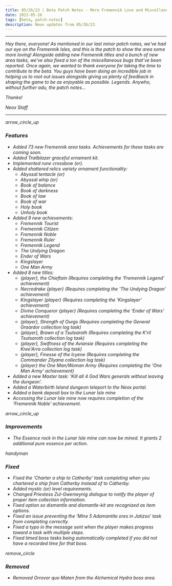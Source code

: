 ```yaml
---
title: 05/26/23 | Beta Patch Notes - More Fremennik Love and Miscellaneous Fixes
date: 2023-05-26
tags: [beta, patch-notes]
description: Neox updates from 05/26/23.
---
```


***
<em>Hey there, everyone! As mentioned in our last minor patch notes, we've had our eye on the Fremennik Isles, and this is the patch to show the area some more loving! Alongside adding new Fremennik titles and a bunch of new area tasks, we've also fixed a ton of the miscellaneous bugs that've been reported. Once again, we wanted to thank everyone for taking the time to contribute to the beta. You guys have been doing an incredible job in helping us to root out issues alongside giving us plenty of feedback in shaping the game to be as enjoyable as possible. Legends. Anywho, without further adu, the patch notes...

<em>Thanks!

<em>Neox Staff<br>

***

<div class="spacer-large"></div>
<div class="changes-body">
    <div class="changes-body changes-row features">
        <div class="changes-row-header">
            <span class="icon">
                <span class="material-symbols-outlined">arrow_circle_up</span>
            </span>
            <h3>Features</h3>
        </div>
    </div>
</div>
<div class="spacer-small"></div>

- Added 73 new Fremennik area tasks. Achievements for these tasks are coming soon.
- Added Trailblazer graceful ornament kit.
- Implemented rune crossbow (or).
- Added shattered relics variety ornament functionality:
  - Abyssal tentacle (or)
  - Abyssal whip (or)
  - Book of balance
  - Book of darkness
  - Book of law
  - Book of war
  - Holy book
  - Unholy book
- Added 9 new achievements:
  - Fremennik Tourist
  - Fremennik Citizen
  - Fremennik Noble
  - Fremennik Ruler
  - Fremennik Legend
  - The Undying Dragon
  - Ender of Wars
  - Kingslayer
  - One Man Army
- Added 8 new titles:
  - {player}, the Chieftain (Requires completing the 'Fremennik Legend' achievement)
  - Necrodrake {player} (Requires completing the 'The Undying Dragon' achievement)
  - Kingslayer {player} (Requires completing the 'Kingslayer' achievement)
  - Divine Conqueror {player} (Requires completing the 'Ender of Wars' achievement)
  - {player}, Strength of Ourgs (Requires completing the General Graardor collection log task)
  - {player}, Brawn of a Tsutsaroth (Requires completing the K'ril Tsutsaroth collection log task)
  - {player}, Swiftness of the Aviansie (Requires completing the Kree'Arra collection log task)
  - {player}, Finesse of the Icyene (Requires completing the Commander Zilyana collection log task)
  - {player} the One Man/Woman Army (Requires completing the 'One Man Army' achievement)
- Added a new Master task: 'Kill all 4 God Wars generals without leaving the dungeon'.
- Added a Waterbirth Island dungeon teleport to the Neox portal.
- Added a bank deposit box to the Lunar Isle mine
- Accessing the Lunar Isle mine now requires completion of the 'Fremennik Noble' achievement.

<div class="spacer-medium"></div>
<div class="changes-body">
    <div class="changes-body changes-row improvements">
        <div class="changes-row-header">
            <span class="icon">
                <span class="material-symbols-outlined">arrow_circle_up</span>
            </span>
            <h3>Improvements</h3>
        </div>
    </div>
</div>
<div class="spacer-small"></div>

- The Essence rock in the Lunar Isle mine can now be mined. It grants 2 additional pure essence per action.

<div class="spacer-medium"></div>
<div class="changes-body">
    <div class="changes-body changes-row fixed">
        <div class="changes-row-header">
            <span class="icon">
                <span class="material-symbols-outlined">handyman</span>
            </span>
            <h3>Fixed</h3>
        </div>
    </div>
</div>
<div class="spacer-small"></div>

- Fixed the 'Charter a ship to Catherby' task completing when you chartered a ship from Catherby instead of to Catherby.
- Added mystic (or) level requirements.
- Changed Priestess Zul-Gwenwynig dialogue to notify the player of proper item collection information.
- Fixed option so dismantle and dismantle-kit are recognized as item options.
- Fixed an issue preventing the 'Mine 5 Adamantite ores in Jatizso' task from completing correctly.
- Fixed a typo in the message sent when the player makes progress toward a task with multiple steps.
- Fixed timed boss tasks being automatically completed if you did not have a recorded time for that boss.


<div class="spacer-medium"></div>
<div class="changes-body">
    <div class="changes-body changes-row removed">
        <div class="changes-row-header">
            <span class="icon">
                <span class="material-symbols-outlined">remove_circle</span>
            </span>
            <h3>Removed</h3>
        </div>
    </div>
</div>
<div class="spacer-small"></div>

- Removed Orrovor quo Maten from the Alchemical Hydra boss area.

<div class="spacer-medium"></div>
<br><br>

